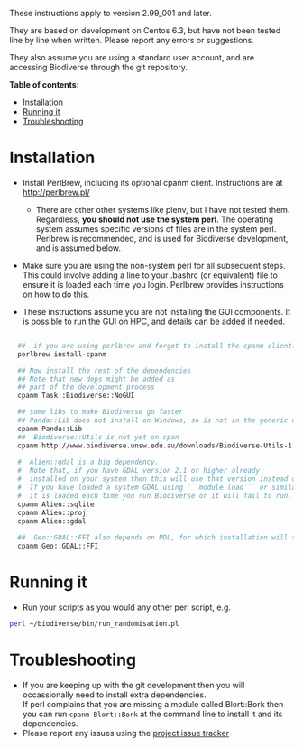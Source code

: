 These instructions apply to version 2.99_001 and later.

They are based on development on Centos 6.3, but have not been tested line by line when written.  Please report any errors or suggestions.  

They also assume you are using a standard user account, and are accessing Biodiverse through the git repository.


**Table of contents:**
* [Installation](#installation)
* [Running it](#running-it)
* [Troubleshooting](#troubleshooting)


# Installation #

  * Install PerlBrew, including its optional cpanm client.  Instructions are at http://perlbrew.pl/
    * There are other other systems like plenv, but I have not tested them.  Regardless, **you should not use the system perl**.  The operating system assumes specific versions of files are in the system perl.  Perlbrew is recommended, and is used for Biodiverse development, and is assumed below.  

  * Make sure you are using the non-system perl for all subsequent steps.  This could involve adding a line to your .bashrc (or equivalent) file to ensure it is loaded each time you login.  Perlbrew provides instructions on how to do this.  
  
  *  These instructions assume you are not installing the GUI components.  It is possible to run the GUI on HPC, and details can be added if needed.


```bash

  ##  if you are using perlbrew and forgot to install the cpanm client:
  perlbrew install-cpanm

  ## Now install the rest of the dependencies
  ## Note that new deps might be added as 
  ## part of the development process
  cpanm Task::Biodiverse::NoGUI

  ## some libs to make Biodiverse go faster
  ## Panda::Lib does not install on Windows, so is not in the generic dep list
  cpanm Panda::Lib
  ##  Biodiverse::Utils is not yet on cpan
  cpanm http://www.biodiverse.unsw.edu.au/downloads/Biodiverse-Utils-1.06.tar.gz
  
  #  Alien::gdal is a big dependency.
  #  Note that, if you have GDAL version 2.1 or higher already 
  #  installed on your system then this will use that version instead of building its own.
  #  If you have loaded a system GDAL using ```module load``` or similar then you need to ensure
  #  it is loaded each time you run Biodiverse or it will fail to run.  
  cpanm Alien::sqlite
  cpanm Alien::proj
  cpanm Alien::gdal
  
  ##  Geo::GDAL::FFI also depends on PDL, for which installation will take a little while
  cpanm Geo::GDAL::FFI


```



# Running it #

  * Run your scripts as you would any other perl script, e.g.
```bash
perl ~/biodiverse/bin/run_randomisation.pl
```



# Troubleshooting #
  * If you are keeping up with the git development then you will occassionally need to install extra dependencies.  
    If perl complains that you are missing a module called Blort::Bork then you can run ```cpanm Blort::Bork``` 
    at the command line to install it and its dependencies.  
  * Please report any issues using the [project issue tracker](https://github.com/shawnlaffan/biodiverse/issues/)